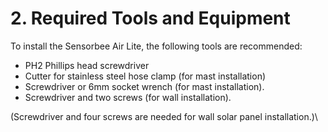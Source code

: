 # 2. Required Tools and Equipment

To install the Sensorbee Air Lite, the following tools are recommended:

* PH2 Phillips head screwdriver
* Cutter for stainless steel hose clamp (for mast installation)
* Screwdriver or 6mm socket wrench (for mast installation).
* Screwdriver and two screws (for wall installation).

(Screwdriver and four screws are needed for wall solar panel installation.)\
